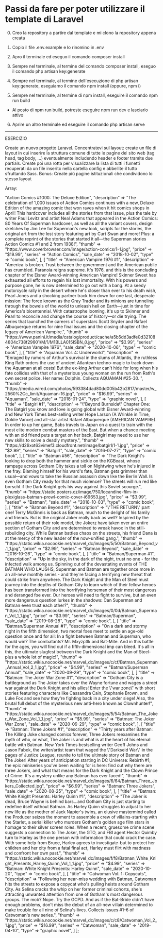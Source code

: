 # Passi da fare per poter utilizzare il template di Laravel

0. Creo la repository a partire dal template e mi clono la repository appena creata

1. Copio il file .env.example e lo rinomino in .env

2. Apro il terminale ed eseguo il comando composer install

3. Sempre nel terminale, al termine del comando composer install, eseguo il comando php artisan key:generate

4. Sempre nel terminale, al termine dell'esecuzione di php artisan key:generate, eseguiamo il comando npm install (oppure, npm i)

5. Sempre nel terminale, al termine di npm install, eseguire il comando npm run build
- Al posto di npm run build, potreste eseguire npm run dev e lasciarlo attivo

6. Aprire un altro terminale ed eseguire il comando php artisan serve

----------------------------------------------------------------

ESERCIZIO

Create un nuovo progetto Laravel. Concentratevi sul layout: create un file di layout in cui inserire la struttura comune di tutte le pagine del sito web (tag head, tag body, ...) eventualmente includendo header e footer tramite due partials.
Create poi una rotta per visualizzare la lista di tutti i fumetti recuperati da un file inserito nella cartella config e abbellite il tutto sfruttando Sass.
Bonus:
Create più pagine istituzionali che condividono lo stesso layout

Array:

<?php

return [
    [
        "title" => "Action Comics #1000: The Deluxe Edition",
        "description" => "The celebration of 1,000 issues of Action Comics continues with a new, Deluxe Edition of the amazing comic that won raves when it hit comics shops in April! This hardcover includes all the stories from that issue, plus the tale by writer Paul Levitz and artist Neal Adams that appeared in the Action Comics: 80 Years Of Superman hardcover, as well as all the variant covers, design sketches by Jim Lee for Superman's new look, scripts for the stories, the original art from the lost story featuring art by Curt Swan and more! Plus: a complete reprint of the stories that started it all—the Superman stories Action Comics #1 and 2 from 1938!",
        "thumb" => "https://www.coverbrowser.com/image/action-comics/1-1.jpg",
        "price" => "$19.99",
        "series" => "Action Comics",
        "sale_date" => "2018-10-02",
        "type" => "comic book",
    ],
    [
        "title" => "American Vampire 1976 #1",
        "description" => "America is broken. Trust between the government and the American public has crumbled. Paranoia reigns supreme. It's 1976, and this is the concluding chapter of the Eisner Award-winning American Vampire! Skinner Sweet has exhausted all efforts to regain his lost immortality. With his powers and purpose gone, he is now determined to go out with a bang. At a seedy motorcycle rally in the desert where he's closer than ever to his death wish, Pearl Jones and a shocking partner track him down for one last, desperate mission: The force known as the Gray Trader and its minions are tunneling through the bowels of the world to unleash hell on Earth—just in time for America's bicentennial. With catastrophe looming, it's up to Skinner and Pearl to reconcile and change the course of history—or die trying. The series that launched the careers of superstars Scott Snyder and Rafael Albuquerque returns for nine final issues and the closing chapter of the legacy of American Vampire.",
        "thumb" => "https://www.panini.it/media/catalog/product/cache/a5b5dd3adfe0d321084804c738f29601/M/1/M1BLLA015ISBN_0.jpg",
        "price" => "$3.99",
        "series" => "American Vampire 1976",
        "sale_date" => "2020-10-06",
        "type" => "comic book",
    ],
    [
        "title" => "Aquaman Vol. 4: Underworld",
        "description" => "Enraged by rumors of Arthur's survival in the slums of Atlantis, the ruthless King Rath orders the use of ancient Atlantean techno-magic to track down the Aquaman at all costs! But the ex-king Arthur can't hide for long when his fate collides with that of a mysterious young woman on the run from Rath's own secret police. Her name: Dolphin. Collects AQUAMAN #25-30.  ",
        "thumb" => "https://media.wired.com/photos/593384dad80dd005b42b2817/master/w_2560%2Cc_limit/Aquaman-16.jpg",
        "price" => "$16.99",
        "series" => "Aquaman",
        "sale_date" => "2018-01-24",
        "type" => "graphic novel",
    ],
    [
        "title" => "Batgirl #1",
        "description" => "\"Beyond Burnside\" Chapter One: The Batgirl you know and love is going global with Eisner Award-winning and New York Times best-selling writer Hope Larson (A Wrinkle in Time, Goldie Vance) and all-star artist Rafael Albuquerque (AMERICAN VAMPIRE). In order to up her game, Babs travels to Japan on a quest to train with the most elite modern combat masters of the East. But when a chance meeting with an old friend puts a target on her back, Batgirl may need to use her new skills to solve a deadly mystery.",
        "thumb" => "https://d29xot63vimef3.cloudfront.net/image/batgirl/1-1.jpg",
        "price" => "$2.99",
        "series" => "Batgirl",
        "sale_date" => "2016-07-27",
        "type" => "comic book",
    ],
    [
        "title" => "Batman #56",
        "description" => "The Dark Knight's looking to drop both the hammer and sickle on the KGBeast, whose rampage across Gotham City takes a toll on Nightwing when he's injured in the fray. Blaming himself for his ward's fate, Batman gets grimmer than usual—and vows to take the Russian assassin down like the Berlin Wall. Is even Gotham City ready for that much violence? The streets will run red like borscht if the Dark Knight gets his way against this Soviet scourge.",
        "thumb" => "https://static.posters.cz/image/750/locandine-film-in-plexiglass-batman-prowl-comic-cover-i69653.jpg",
        "price" => "$3.99",
        "series" => "Batman",
        "sale_date" => "2018-10-03",
        "type" => "comic book",
    ],
    [
        "title" => "Batman Beyond #1",
        "description" => "\"THE RETURN\" part one! Terry McGinnis is back as Batman, much to the delight of his family and friends. But is the original Joker really back as well? Inspired by the possible return of their role model, the Jokerz have taken over an entire section of Gotham City and are determined to wreak havoc in the still-rebuilding city. While Batman battles chaos on the streets, his friend Dana is at the mercy of the new leader of the now-unified gang.",
        "thumb" => "https://static.wikia.nocookie.net/marvel_dc/images/5/50/Batman_Beyond_v.1_1.jpg",
        "price" => "$2.99",
        "series" => "Batman Beyond",
        "sale_date" => "2016-10-26",
        "type" => "comic book",
    ],
    [
        "title" => "Batman/Superman #1",
        "description" => "Up in the sky, in the dark of the night, trust no one - for the infected walk among us. Spinning out of the devastating events of THE BATMAN WHO LAUGHS, Superman and Batman are together once more in an all-new monthly series - and they're facing a terrifying new threat that could strike from anywhere. The Dark Knight and the Man of Steel must journey into the depths of Gotham City to learn which of their fellow heroes has been transformed into the horrifying horseman of their most dangerous and deranged foe ever. Our heroes will need to fight to survive, but an even more dangerous question lurkes in the shadows: Can Superman and Batman even trust each other?",
        "thumb" => "https://static.wikia.nocookie.net/marvel_dc/images/0/0d/Batman_Superman_Vol_1_1.jpg",
        "price" => "$3.99",
        "series" => "Batman/Superman",
        "sale_date" => "2019-08-28",
        "type" => "comic book",
    ],
    [
        "title" => "Batman/Superman Annual #1",
        "description" => "On a dark and stormy night in the fifth dimension, two mortal foes meet to settle an age-old question once and for all: In a fight between Batman and Superman, who would win? The combatants? Mr. Mxyzptlk and Bat-Mite. And in this battle for the ages, you will find out if a fifth-dimensional imp can bleed. It's all in this, the ultimate slugfest between the Dark Knight and the Man of Steel-plus a whole lot of magic!",
        "thumb" => "https://static.wikia.nocookie.net/marvel_dc/images/c/cf/Batman_Superman_Annual_Vol_2_1.jpg",
        "price" => "$4.99",
        "series" => "Batman/Superman Annual",
        "sale_date" => "2020-09-29",
        "type" => "comic book",
    ],
    [
        "title" => "Batman: The Joker War Zone #1",
        "description" => "Gotham City is a battleground as The Joker takes over the Wayne fortune and wages a street war against the Dark Knight and his allies! Enter the \"war zone\" with short stories featuring characters like Cassandra Cain, Stephanie Brown, and Luke Fox and see how they're fighting back in a city under siege! Also, the brutal full debut of the mysterious new anti-hero known as Clownhunter!",
        "thumb" => "https://static.wikia.nocookie.net/marvel_dc/images/5/54/Batman_The_Joker_War_Zone_Vol_1_1.jpg",
        "price" => "$5.99",
        "series" => "Batman: The Joker War Zone",
        "sale_date" => "2020-09-29",
        "type" => "comic book",
    ],
    [
        "title" => "Batman: Three Jokers #1",
        "description" => "Thirty years after Batman: The Killing Joke changed comics forever, Three Jokers reexamines the myth of who, or what, The Joker is and what is at the heart of his eternal battle with Batman. New York Times bestselling writer Geoff Johns and Jason Fabok, the writer/artist team that waged the \"Darkseid War\" in the pages of Justice League, reunite to tell the ultimate story of Batman and The Joker! After years of anticipation starting in DC Universe: Rebirth #1, the epic miniseries you've been waiting for is here: find out why there are three Jokers, and what that means for the Dark Knight and the Clown Prince of Crime. It's a mystery unlike any Batman has ever faced!",
        "thumb" => "https://static.wikia.nocookie.net/marvel_dc/images/6/64/Batman_Three_Jokers_Collected.jpg",
        "price" => "$6.99",
        "series" => "Batman: Three Jokers",
        "sale_date" => "2020-08-25",
        "type" => "comic book",
    ],
    [
        "title" => "Batman: White Knight Presents: Harley Quinn #1",
        "description" => "The Joker is dead, Bruce Wayne is behind bars...and Gotham City is just starting to redefine itself without Batman. As Harley Quinn struggles to adjust to her new life as the mother of Jack Napier's twins, an elusive mastermind called the Producer seizes the moment to assemble a crew of villains-starting with the Starlet, a serial killer who murders Gotham's golden age film stars in homage to their silver screen roles. When a recent, gruesome crime scene suggests a connection to The Joker, the GTO, and FBI agent Hector Quimby turn to Harley as the one person with information that could crack the case. With some help from Bruce, Harley agrees to investigate-but to protect her children and her city from a fatal final act, Harley must flirt with madness and confront her own past.",
        "thumb" => "https://static.wikia.nocookie.net/marvel_dc/images/f/f8/Batman_White_Knight_Presents_Harley_Quinn_Vol_1_1.jpg",
        "price" => "$4.99",
        "series" => "Batman: White Knight Presents: Harley Quinn",
        "sale_date" => "2020-10-20",
        "type" => "comic book",
    ],
    [
        "title" => "Catwoman Vol. 1: Copycats",
        "description" => "Following her near-miss wedding with Batman, Catwoman hits the streets to expose a copycat who's pulling heists around Gotham City. As Selina cracks the whip on her former criminal cohorts, she's attracting unwanted attention from one of Gotham's most dangerous groups. The mob? Nope. Try the GCPD. And as if the Bat-Bride didn't have enough problems, don't miss the debut of an all-new villain determined to make trouble for all nine of Selina's lives. Collects issues #1-6 of Catwoman's new series.",
        "thumb" => "https://static.wikia.nocookie.net/marvel_dc/images/c/c8/Catwoman_Vol_2_1.jpg",
        "price" => "$16.99",
        "series" => "Catwoman",
        "sale_date" => "2019-04-10",
        "type" => "graphic novel",
    ]
];
